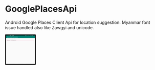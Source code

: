 # GooglePlacesApi
Android Google Places Client Api for location suggestion. Myanmar font issue handled also like Zawgyi and unicode.

<img src="https://github.com/er-akashgarg/GooglePlacesApi/blob/master/screens/scr1.png" style=" width:100px ; height:100px " />
